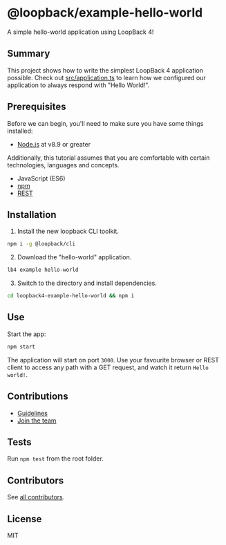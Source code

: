# @loopback/example-hello-world

A simple hello-world application using LoopBack 4!

## Summary

This project shows how to write the simplest LoopBack 4 application possible.
Check out [src/application.ts](src/application.ts) to learn how we configured
our application to always respond with "Hello World!".

## Prerequisites

Before we can begin, you'll need to make sure you have some things installed:

- [Node.js](https://nodejs.org/en/) at v8.9 or greater

Additionally, this tutorial assumes that you are comfortable with certain
technologies, languages and concepts.

- JavaScript (ES6)
- [npm](https://www.npmjs.com/)
- [REST](https://en.wikipedia.org/wiki/Representational_state_transfer)

## Installation

1.  Install the new loopback CLI toolkit.

```sh
npm i -g @loopback/cli
```

2.  Download the "hello-world" application.

```sh
lb4 example hello-world
```

3.  Switch to the directory and install dependencies.

```sh
cd loopback4-example-hello-world && npm i
```

## Use

Start the app:

```sh
npm start
```

The application will start on port `3000`. Use your favourite browser or REST
client to access any path with a GET request, and watch it return
`Hello world!`.

## Contributions

- [Guidelines](https://github.com/strongloop/loopback-next/blob/master/docs/CONTRIBUTING.md)
- [Join the team](https://github.com/strongloop/loopback-next/issues/110)

## Tests

Run `npm test` from the root folder.

## Contributors

See
[all contributors](https://github.com/strongloop/loopback-next/graphs/contributors).

## License

MIT
